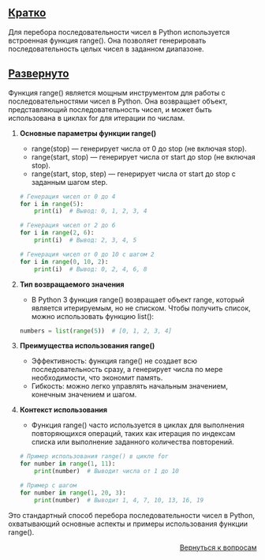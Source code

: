 ## <u>Кратко</u>

Для перебора последовательности чисел в Python используется встроенная функция range(). Она позволяет генерировать
последовательность целых чисел в заданном диапазоне.

## <u>Развернуто</u>

Функция range() является мощным инструментом для работы с последовательностями чисел в Python. Она возвращает объект,
представляющий последовательность чисел, и может быть использована в циклах for для итерации по числам.

1. **Основные параметры функции range()**
    - range(stop) — генерирует числа от 0 до stop (не включая stop).
    - range(start, stop) — генерирует числа от start до stop (не включая stop).
    - range(start, stop, step) — генерирует числа от start до stop с заданным шагом step.
    ```Python
    # Генерация чисел от 0 до 4
    for i in range(5):
        print(i)  # Вывод: 0, 1, 2, 3, 4

    # Генерация чисел от 2 до 6
    for i in range(2, 6):
        print(i)  # Вывод: 2, 3, 4, 5

    # Генерация чисел от 0 до 10 с шагом 2
    for i in range(0, 10, 2):
        print(i)  # Вывод: 0, 2, 4, 6, 8
    ```

2. **Тип возвращаемого значения**
    - В Python 3 функция range() возвращает объект range, который является итерируемым, но не списком. Чтобы получить
      список, можно использовать функцию list():
    ```Python
    numbers = list(range(5))  # [0, 1, 2, 3, 4]
    ```

3. **Преимущества использования range()**
    - Эффективность: функция range() не создает всю последовательность сразу, а генерирует числа по мере необходимости,
      что экономит память.
    - Гибкость: можно легко управлять начальным значением, конечным значением и шагом.

4. **Контекст использования**
    - Функция range() часто используется в циклах для выполнения повторяющихся операций, таких как итерация по индексам
      списка или выполнение заданного количества повторений.
    ```Python
    # Пример использования range() в цикле for
    for number in range(1, 11):
        print(number)  # Выводит числа от 1 до 10

    # Пример с шагом
    for number in range(1, 20, 3):
        print(number)  # Выводит 1, 4, 7, 10, 13, 16, 19
    ```

Это стандартный способ перебора последовательности чисел в Python, охватывающий основные аспекты и примеры использования
функции range().

<div align="right">

[Вернуться к вопросам](../Вопросы.md)

</div>
